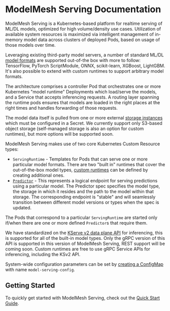 # ModelMesh Serving Documentation

ModelMesh Serving is a Kubernetes-based platform for realtime serving of ML/DL models, optimized for high volume/density use cases. Utilization of available system resources is maximized via intelligent management of in-memory model data across clusters of deployed Pods, based on usage of those models over time.

Leveraging existing third-party model servers, a number of standard ML/DL [model formats](model-types/) are supported out-of-the box with more to follow: TensorFlow, PyTorch ScriptModule, ONNX, scikit-learn, XGBoost, LightGBM. It's also possible to extend with custom runtimes to support arbitrary model formats.

The architecture comprises a controller Pod that orchestrates one or more Kubernetes "model runtime" Deployments which load/serve the models, and a Service that accepts inferencing requests. A routing layer spanning the runtime pods ensures that models are loaded in the right places at the right times and handles forwarding of those requests.

The model data itself is pulled from one or more external [storage instances](predictors/setup-storage.md) which must be configured in a Secret. We currently support only S3-based object storage (self-managed storage is also an option for custom runtimes), but more options will be supported soon.

ModelMesh Serving makes use of two core Kubernetes Custom Resource types:

- `ServingRuntime` - Templates for Pods that can serve one or more particular model formats. There are two "built in" runtimes that cover the out-of-the-box model types, [custom runtimes](runtimes/) can be defined by creating additional ones.
- [`Predictor`](predictors/) - This represents a logical endpoint for serving predictions using a particular model. The Predictor spec specifies the model type, the storage in which it resides and the path to the model within that storage. The corresponding endpoint is "stable" and will seamlessly transition between different model versions or types when the spec is updated.

The Pods that correspond to a particular `ServingRuntime` are started only if/when there are one or more defined `Predictor`s that require them.

We have standardized on the [KServe v2 data plane API](inference/ks-v2-grpc.md) for inferencing, this is supported for all of the built-in model types. Only the gRPC version of this API is supported in this version of ModelMesh Serving, REST support will be coming soon. Custom runtimes are free to use gRPC Service APIs for inferencing, including the KSv2 API.

System-wide configuration parameters can be set by [creating a ConfigMap](configuration/) with name `model-serving-config`.

## Getting Started

To quickly get started with ModelMesh Serving, check out the [Quick Start Guide](quickstart.md).
